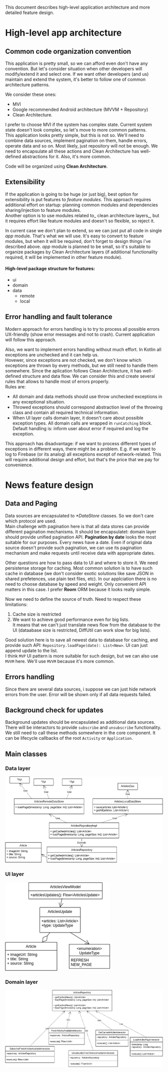 This document describes high-level application architecture and more detailed feature design.

# High-level app architecture

## Common code organization convention
This application is pretty small, so we can afford even don't have any convention. But let's consider situation when other developers will modify/extend it and select one.
If we want other developers (and us) maintain and extend the system, it's better to follow one of common architecture patterns. 

We consider these ones: 
* MVI
* Google recommended Android architecture (MVVM + Repository)
* Clean Architecture.

I prefer to choose MVI if the system has complex state. Current system state doesn't look complex, so let's move to more common patterns.  
This application looks pretty simple, but this is not so. We'll need to combine data sources, implement pagination on them, handle errors, operate data and so on. Most likely, just repository will not be enough. We need to encapsulate all these actions and Clean Architecture has well-defined abstractions for it. Also, it's more common.

Code will be organized using **Clean Architecture**.

## Extensibility
If the application is going to be huge (or just big), best option for extensibility is put features to _feature modules_. This approach requires additional effort on startup: planning common modules and dependencies sharing/injection to feature modules.  
Another option is to use modules related to_ clean architecture layers_, but it requires effort like feature modules and doesn't so flexible, so reject it.

In current case we don't plan to extend, so we can just put all code in single _app_ module. That's what we will use. It's easy to convert to feature modules, but when it will be required, don't forget to design things i've described above.
_app_ module is planned to be small, so it's suitable to organize packages by Clean Architecture layers (if additional functionality required, it will be implemented in other feature module).
#### High-level package structure for features:
* ui
* domain
* data
    * remote
    * local

## Error handling and fault tolerance
Modern approach for errors handling is to try to process all possible errors UX-friendly (show error messages and not to crash). Current application will follow this approach. 

Also, we want to implement errors handling without much effort. In Kotlin all exceptions are unchecked and it can help us.  
Hovewer, since exceptions are not checked, we don't know which exceptions are thrown by every methods, but we still need to handle them somewhere. Since the aplication follows Clean Architecture, it has well-defined structure and data flow. We can consider this and create several rules that allows to handle most of errors properly.   
Rules are:
* All domain and data methods should use throw unchecked exceptions in any exceptional situation. 
* Throwed exceptions should correspond abstraction level of the throwing class and contain all required technical information. 
* When UI layer calls domain layer, it doesn't care about possible exception types. All domain calls are wrapped in `runCatching` block. Default handling is: inform user about error if required and log the exception.  

This approach has disadvantage: if we want to process different types of exceptions in different ways, there might be a problem. E.g. if we want to log to Firebase (or its analog) all exceptions except of network-related. This will require additional design and effort, but that's the price that we pay for convenience.

# News feature design
## Data and Paging
Data sources are encapsulated to _*DataStore_ classes. So we don't care which protocol are used.  
Main challenge with pagination here is that all data stores can provide different pagination mechanisms. It should be encapsulatet: domain layer should provide unified pagination API. 
**Pagination by date** looks the most suitable for our purposes. Every news have a date. Even if original data source doesn't provide such pagination, we can use its pagination mechanism and make requests until receive data with appropriate dates. 

Other questions are how to pass data to UI and where to store it. 
We need persistense storage for caching. Most common solution is to have such cache in database (we don't consider exotic solutions like save JSON in shared prefetences, use plain text files, etc). In our applciation there is no need to choose database by speed and weight. Only convenient API matters in this case. I prefer **Room** ORM because it looks really simple.  

Now we need to define the source of truth. Need to respect these limitations: 
1) Cache size is restricted
2) We want to achieve good performance even for big lists.  
It means that we can't just translate news flow from the database to the UI (dataabase size is restricted, DiffUtil can work slow for big lists).  

Good solution here is to save all newest data to database for caching, and provide such API: `Repository.loadPage(date): List<New>`. UI can just append update to the list.  
I think `MVP` UI pattern is more suitable for such design, but we can also use `MVVM` here. We'll use `MVVM` because it's more common.

## Errors handling
Since there are several data sources, i suppose we can just hide network errors from the user. Error will be shown only if all data requests failed.

## Background check for updates
Background updates should be encapsulated as additional data sources. There will be interactors to provide `subscribe` and `unsubscribe` functionality. We still need to call these methods somewhere in the core component. It can be lifecycle callbacks of the root `Activity` or `Application`. 

## Main classes 
### Data layer
![Data layer class diagram](data_layer_class_diagram.drawio.png)
### UI layer
![UI layer class diagram](ui_layer_class_diagram.drawio.png)
### Domain layer
![Domain layer class diagram](domain_layer_class_diagram.drawio.png)


